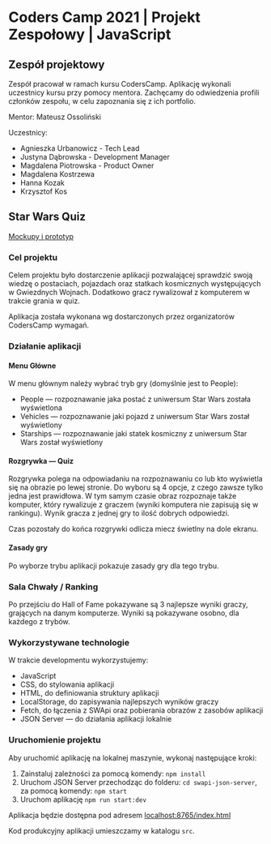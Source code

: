 # Coders Camp 2021 | Projekt Zespołowy | JavaScript

## Zespół projektowy

Zespół pracował w ramach kursu CodersCamp. Aplikację wykonali uczestnicy kursu przy pomocy mentora. Zachęcamy do odwiedzenia profili członków zespołu, w celu zapoznania się z ich portfolio.

Mentor: Mateusz Ossoliński

Uczestnicy:

- Agnieszka Urbanowicz - Tech Lead
- Justyna Dąbrowska - Development Manager
- Magdalena Piotrowska - Product Owner
- Magdalena Kostrzewa
- Hanna Kozak
- Krzysztof Kos

## Star Wars Quiz

[Mockupy i prototyp](https://www.figma.com/file/4HOOjnEYjb7W7xEh2Vb4lx/CodersCamp2020.Project.JavaScript.StarWarsQuiz?node-id=256%3A107)

### Cel projektu

Celem projektu było dostarczenie aplikacji pozwalającej sprawdzić swoją wiedzę o postaciach,
pojazdach oraz statkach kosmicznych występujących w Gwiezdnych Wojnach.
Dodatkowo gracz rywalizował z komputerem w trakcie grania w quiz.

Aplikacja została wykonana wg dostarczonych przez organizatorów CodersCamp wymagań.

### Działanie aplikacji

#### Menu Główne

W menu głównym należy wybrać tryb gry (domyślnie jest to People):

- People — rozpoznawanie jaka postać z uniwersum Star Wars została wyświetlona
- Vehicles — rozpoznawanie jaki pojazd z uniwersum Star Wars został wyświetlony
- Starships — rozpoznawanie jaki statek kosmiczny z uniwersum Star Wars został wyświetlony

#### Rozgrywka — Quiz

Rozgrywka polega na odpowiadaniu na rozpoznawaniu co lub kto wyświetla się na obrazie po lewej stronie.
Do wyboru są 4 opcje, z czego zawsze tylko jedna jest prawidłowa.
W tym samym czasie obraz rozpoznaje także komputer, który rywalizuje z graczem (wyniki komputera nie zapisują się w rankingu).
Wynik gracza z jednej gry to ilość dobrych odpowiedzi.

Czas pozostały do końca rozgrywki odlicza miecz świetlny na dole ekranu.

#### Zasady gry

Po wyborze trybu aplikacji pokazuje zasady gry dla tego trybu.

### Sala Chwały / Ranking

Po przejściu do Hall of Fame pokazywane są 3 najlepsze wyniki graczy, grających na danym komputerze.
Wyniki są pokazywane osobno, dla każdego z trybów.

### Wykorzystywane technologie

W trakcie developmentu wykorzystujemy:

- JavaScript
- CSS, do stylowania aplikacji
- HTML, do definiowania struktury aplikacji
- LocalStorage, do zapisywania najlepszych wyników graczy
- Fetch, do łączenia z SWApi oraz pobierania obrazów z zasobów aplikacji
- JSON Server — do działania aplikacji lokalnie

### Uruchomienie projektu

Aby uruchomić aplikację na lokalnej maszynie, wykonaj następujące kroki:

1. Zainstaluj zależności za pomocą komendy: `npm install`
2. Uruchom JSON Server przechodząc do folderu: `cd swapi-json-server`, za pomocą komendy: `npm start`
3. Uruchom aplikację `npm run start:dev`

Aplikacja będzie dostępna pod adresem [localhost:8765/index.html](localhost:8765/index.html)

Kod produkcyjny aplikacji umieszczamy w katalogu `src`.
